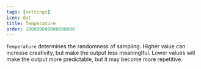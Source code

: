 ```yaml
---
tags: [settings]
icon: dot
title: Temperature
order: 100000000000000000
---
```

`Temperature` determines the randomness of sampling. Higher value can increase creativity, but make the output less meaninglful. Lower values will make the output more predictable, but it may become more repetitive.